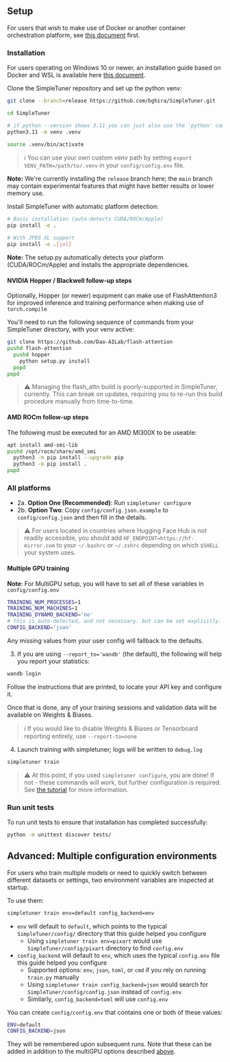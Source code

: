 ## Setup

For users that wish to make use of Docker or another container orchestration platform, see [this document](/documentation/DOCKER.md) first.

### Installation

For  users operating on Windows 10 or newer, an installation guide based on Docker and WSL is available here [this document](/documentation/DOCKER.md).

Clone the SimpleTuner repository and set up the python venv:

```bash
git clone --branch=release https://github.com/bghira/SimpleTuner.git

cd SimpleTuner

# if python --version shows 3.11 you can just also use the 'python' command here.
python3.11 -m venv .venv

source .venv/bin/activate
```

> ℹ️ You can use your own custom venv path by setting `export VENV_PATH=/path/to/.venv` in your `config/config.env` file.

**Note:** We're currently installing the `release` branch here; the `main` branch may contain experimental features that might have better results or lower memory use.

Install SimpleTuner with automatic platform detection:

```bash
# Basic installation (auto-detects CUDA/ROCm/Apple)
pip install -e .

# With JPEG XL support
pip install -e .[jxl]
```

**Note:** The setup.py automatically detects your platform (CUDA/ROCm/Apple) and installs the appropriate dependencies.

#### NVIDIA Hopper / Blackwell follow-up steps

Optionally, Hopper (or newer) equipment can make use of FlashAttention3 for improved inference and training performance when making use of `torch.compile`

You'll need to run the following sequence of commands from your SimpleTuner directory, with your venv active:

```bash
git clone https://github.com/Dao-AILab/flash-attention
pushd flash-attention
  pushd hopper
    python setup.py install
  popd
popd
```

> ⚠️ Managing the flash_attn build is poorly-supported in SimpleTuner, currently. This can break on updates, requiring you to re-run this build procedure manually from time-to-time.

#### AMD ROCm follow-up steps

The following must be executed for an AMD MI300X to be useable:

```bash
apt install amd-smi-lib
pushd /opt/rocm/share/amd_smi
  python3 -m pip install --upgrade pip
  python3 -m pip install .
popd
```

### All platforms

- 2a. **Option One (Recommended)**: Run `simpletuner configure`
- 2b. **Option Two**: Copy `config/config.json.example` to `config/config.json` and then fill in the details.

> ⚠️ For users located in countries where Hugging Face Hub is not readily accessible, you should add `HF_ENDPOINT=https://hf-mirror.com` to your `~/.bashrc` or `~/.zshrc` depending on which `$SHELL` your system uses.

#### Multiple GPU training

**Note**: For MultiGPU setup, you will have to set all of these variables in `config/config.env`

```bash
TRAINING_NUM_PROCESSES=1
TRAINING_NUM_MACHINES=1
TRAINING_DYNAMO_BACKEND='no'
# this is auto-detected, and not necessary. but can be set explicitly.
CONFIG_BACKEND='json'
```

Any missing values from your user config will fallback to the defaults.

3. If you are using `--report_to='wandb'` (the default), the following will help you report your statistics:

```bash
wandb login
```

Follow the instructions that are printed, to locate your API key and configure it.

Once that is done, any of your training sessions and validation data will be available on Weights & Biases.

> ℹ️ If you would like to disable Weights & Biases or Tensorboard reporting entirely, use `--report-to=none`


4. Launch training with simpletuner; logs will be written to `debug.log`

```bash
simpletuner train
```

> ⚠️ At this point, if you used `simpletuner configure`, you are done! If not - these commands will work, but further configuration is required. See [the tutorial](/documentation/TUTORIAL.md) for more information.

### Run unit tests

To run unit tests to ensure that installation has completed successfully:

```bash
python -m unittest discover tests/
```

## Advanced: Multiple configuration environments

For users who train multiple models or need to quickly switch between different datasets or settings, two environment variables are inspected at startup.

To use them:

```bash
simpletuner train env=default config_backend=env
```

- `env` will default to `default`, which points to the typical `SimpleTuner/config/` directory that this guide helped you configure
  - Using `simpletuner train env=pixart` would use `SimpleTuner/config/pixart` directory to find `config.env`
- `config_backend` will default to `env`, which uses the typical `config.env` file this guide helped you configure
  - Supported options: `env`, `json`, `toml`, or `cmd` if you rely on running `train.py` manually
  - Using `simpletuner train config_backend=json` would search for `SimpleTuner/config/config.json` instead of `config.env`
  - Similarly, `config_backend=toml` will use `config.env`

You can create `config/config.env` that contains one or both of these values:

```bash
ENV=default
CONFIG_BACKEND=json
```

They will be remembered upon subsequent runs. Note that these can be added in addition to the multiGPU options described [above](#multiple-gpu-training).
